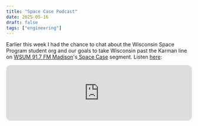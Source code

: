 ```yaml
---
title: "Space Case Podcast"
date: 2025-05-16
draft: false
tags: ["engineering"]
---
```


Earlier this week I had the chance to chat about the Wisconsin Space Program student org and our goals to take Wisconsin past the Karman line on [WSUM 91.7 FM Madison](https://wsum.org/)'s[ Space Case](https://open.spotify.com/show/5ESJvEloyZhM0fbDQ7DrCr) segment. Listen [here](https://open.spotify.com/episode/1PCEckH6gRe78kGdnW6sVo?si=My6gPAZyQlmw92w92mmGVg):

<iframe style="border-radius:12px" 
    src="https://open.spotify.com/embed/episode/1PCEckH6gRe78kGdnW6sVo?utm_source=generator" 
    width="100%" 
    height="152" 
    frameBorder="0" 
    allowfullscreen="" 
    allow="autoplay; clipboard-write; encrypted-media; fullscreen; picture-in-picture" 
    loading="lazy">
</iframe>
